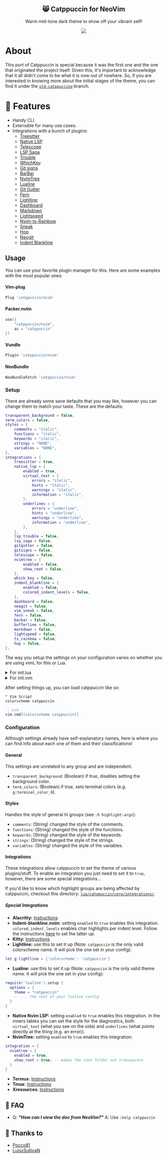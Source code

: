 <p align="center">
  <h2 align="center">😸 Catppuccin for NeoVim</h2>
</p>

<p align="center">Warm mid-tone dark theme to show off your vibrant self!</p>

<p align="center">
  <img src="https://github.com/catppuccin/nvim/blob/dev-rc/assets/ss.png"/>
</p>

# About

This port of Catppuccin is special because it was the first one and the one that originated the project itself. Given this, it's important to acknowledge that it all didn't come to be what it is now out of nowhere. So, if you are interested in knowing more about the initial stages of the theme, you can find it under the [`old-catppuccino`](https://github.com/catppuccin/nvim/tree/old-catppuccino) branch.

# 🎁 Features

- Handy CLI.
- Extensible for many use cases.
- Integrations with a bunch of plugins:
  - [Treesitter](https://github.com/tree-sitter/tree-sitter)
  - [Native LSP](https://github.com/neovim/nvim-lspconfig)
  - [Telescope](https://github.com/nvim-telescope/telescope.nvim)
  - [LSP Saga](https://github.com/glepnir/lspsaga.nvim)
  - [Trouble](https://github.com/folke/trouble.nvim)
  - [WhichKey](https://github.com/folke/which-key.nvim)
  - [Git signs](https://github.com/lewis6991/gitsigns.nvim)
  - [BarBar](https://github.com/romgrk/barbar.nvim)
  - [NvimTree](https://github.com/kyazdani42/nvim-tree.lua)
  - [Lualine](https://github.com/hoob3rt/lualine.nvim)
  - [Git Gutter](https://github.com/airblade/vim-gitgutter)
  - [Fern](https://github.com/lambdalisue/fern.vim)
  - [Lightline](https://github.com/itchyny/lightline.vim)
  - [Dashboard](https://github.com/glepnir/dashboard-nvim)
  - [Markdown](https://www.markdownguide.org/)
  - [Lightspeed](https://github.com/ggandor/lightspeed.nvim)
  - [Nvim-ts-Rainbow](https://github.com/p00f/nvim-ts-rainbow)
  - [Sneak](https://github.com/justinmk/vim-sneak)
  - [Hop](https://github.com/phaazon/hop.nvim)
  - [Neogit](https://github.com/TimUntersberger/neogit)
  - [Indent Blankline](https://github.com/lukas-reineke/indent-blankline.nvim)

## Usage

You can use your favorite plugin manager for this. Here are some examples with the most popular ones:

#### Vim-plug

```lua
Plug 'catppuccin/nvim'
```

#### Packer.nvim

```lua
use({
	"catppuccin/nvim",
	as = "catppuccin"
})
```

#### Vundle

```lua
Plugin 'catppuccin/nvim'
```

#### NeoBundle

```lua
NeoBundleFetch 'catppuccin/nvim'
```

### Setup

There are already some sane defaults that you may like, however you can change them to match your taste. These are the defaults:

```lua
transparent_background = false,
term_colors = false,
styles = {
	comments = "italic",
	functions = "italic",
	keywords = "italic",
	strings = "NONE",
	variables = "NONE",
},
integrations = {
	treesitter = true,
	native_lsp = {
		enabled = true,
		virtual_text = {
			errors = "italic",
			hints = "italic",
			warnings = "italic",
			information = "italic",
		},
		underlines = {
			errors = "underline",
			hints = "underline",
			warnings = "underline",
			information = "underline",
		},
	},
	lsp_trouble = false,
	lsp_saga = false,
	gitgutter = false,
	gitsigns = false,
	telescope = false,
	nvimtree = {
		enabled = false,
		show_root = false,
	},
	which_key = false,
	indent_blankline = {
		enabled = false,
		colored_indent_levels = false,
	},
	dashboard = false,
	neogit = false,
	vim_sneak = false,
	fern = false,
	barbar = false,
	bufferline = false,
	markdown = false,
	lightspeed = false,
	ts_rainbow = false,
	hop = false,
},
```

The way you setup the settings on your configuration varies on whether you are using vimL for this or Lua.

<details>
    <summary>For init.lua</summary>
<p>

```lua
local catppuccin = require("catppuccin")

-- configure it
catppuccin.setup(
    {
		transparent_background = false,
		term_colors = false,
		styles = {
			comments = "italic",
			functions = "italic",
			keywords = "italic",
			strings = "NONE",
			variables = "NONE",
		},
		integrations = {
			treesitter = true,
			native_lsp = {
				enabled = true,
				virtual_text = {
					errors = "italic",
					hints = "italic",
					warnings = "italic",
					information = "italic",
				},
				underlines = {
					errors = "underline",
					hints = "underline",
					warnings = "underline",
					information = "underline",
				},
			},
			lsp_trouble = false,
			lsp_saga = false,
			gitgutter = false,
			gitsigns = false,
			telescope = false,
			nvimtree = {
				enabled = false,
				show_root = false,
			},
			which_key = false,
			indent_blankline = {
				enabled = false,
				colored_indent_levels = false,
			},
			dashboard = false,
			neogit = false,
			vim_sneak = false,
			fern = false,
			barbar = false,
			bufferline = false,
			markdown = false,
			lightspeed = false,
			ts_rainbow = false,
			hop = false,
		},
	}
)
```

<br />
</details>

<details>
    <summary>For init.vim</summary>
<p>

```lua
lua << EOF
local catppuccin = require("catppuccin")

-- configure it
catppuccin.setup(
    {
		transparent_background = false,
		term_colors = false,
		styles = {
			comments = "italic",
			functions = "italic",
			keywords = "italic",
			strings = "NONE",
			variables = "NONE",
		},
		integrations = {
			treesitter = true,
			native_lsp = {
				enabled = true,
				virtual_text = {
					errors = "italic",
					hints = "italic",
					warnings = "italic",
					information = "italic",
				},
				underlines = {
					errors = "underline",
					hints = "underline",
					warnings = "underline",
					information = "underline",
				},
			},
			lsp_trouble = false,
			lsp_saga = false,
			gitgutter = false,
			gitsigns = false,
			telescope = false,
			nvimtree = {
				enabled = false,
				show_root = false,
			},
			which_key = false,
			indent_blankline = {
				enabled = false,
				colored_indent_levels = false,
			},
			dashboard = false,
			neogit = false,
			vim_sneak = false,
			fern = false,
			barbar = false,
			bufferline = false,
			markdown = false,
			lightspeed = false,
			ts_rainbow = false,
			hop = false,
		},
	}
)
EOF
```

<br />
</details>

After setting things up, you can load catppuccin like so:

```vim
" Vim Script
colorscheme catppuccin
```

```lua
-- Lua
vim.cmd[[colorscheme catppuccin]]
```

### Configuration

Although settings already have self-explanatory names, here is where you can find info about each one of them and their classifications!

#### General

This settings are unrelated to any group and are independent.

- `transparent_background`: (Boolean) if true, disables setting the background color.
- `term_colors`: (Boolean) if true, sets terminal colors (e.g. `g:terminal_color_0`).

#### Styles

Handles the style of general hi groups (see `:h highlight-args`):

- `comments`: (String) changed the style of the comments.
- `functions`: (String) changed the style of the functions.
- `keywords`: (String) changed the style of the keywords.
- `strings`: (String) changed the style of the strings.
- `variables`: (String) changed the style of the variables.

#### Integrations

These integrations allow catppuccin to set the theme of various plugins/stuff. To enable an integration you just need to set it to `true`, however, there are some special integrations...

If you'd like to know which highlight groups are being affected by catppuccin, checkout this directory: [`lua/catppuccin/core/integrations/`](https://github.com/catppuccin/nvim/tree/main/lua/catppuccin/core/integrations).

##### Special Integrations

- **Alacritty:** [Instructions](https://github.com/catppuccin/alacritty)
- **Indent-blankline.nvim**: setting `enabled` to `true` enables this integration. `colored_indent_levels` enables char highlights per indent level. Follow the instructions [here](https://github.com/lukas-reineke/indent-blankline.nvim#with-custom-gindent_blankline_char_highlight_list) to set the latter up.
- **Kitty:** [Instructions](https://github.com/catppuccin/kitty)
- **Lightline:** use this to set it up (Note: `catppuccin` is the only valid colorscheme name. It will pick the one set in your config):
```lua
let g:lightline = {'colorscheme': 'catppuccin'}
```
- **Lualine:** use this to set it up (Note: `catppuccin` is the only valid theme name. It will pick the one set in your config):
```lua
require('lualine').setup {
  options = {
    theme = "catppuccin"
	-- ... the rest of your lualine config
  }
}
```
- **Native Nvim LSP:** setting `enabled` to `true` enables this integration. In the inners tables you can set the style for the diagnostics, both `virtual_text` (what you see on the side) and `underlines` (what points directly at the thing (e.g. an error)).
- **NvimTree:** setting `enabled` to `true` enables this integration:

```lua
integration = {
  nvimtree = {
    enabled = true,
    show_root = true, -- makes the root folder not transparent
  }
}
```
- **Termux**: [Instructions](https://github.com/catppuccin/termux)
- **Tmux**: [Instructions](https://github.com/catppuccin/tmux)
- **Xresources**: [Instructions](https://github.com/catppuccin/xresources)

## 🙋 FAQ

- Q: **_"How can I view the doc from NeoVim?"_**
  A: Use `:help catppuccin`

## 💝 Thanks to

- [Pocco81](https://github.com/Pocco81)
- [LuisxSullivaN](https://github.com/LuisxSullivaN)
